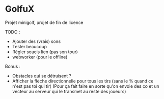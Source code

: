 # GolfuX
Projet minigolf, projet de fin de licence

TODO :
- Ajouter des (vrais) sons
- Tester beaucoup
- Régler soucis lien (pas son tour)
- webworker (pour le offline)

Bonus :
- Obstacles qui se détruisent ?
- Afficher la flèche directionnelle pour tous les tirs (sans le % quand ce n'est pas toi qui tir) (Pour ça fait faire en sorte qu'on envoie des co et un vecteur au serveur qui le transmet au reste des joueurs)